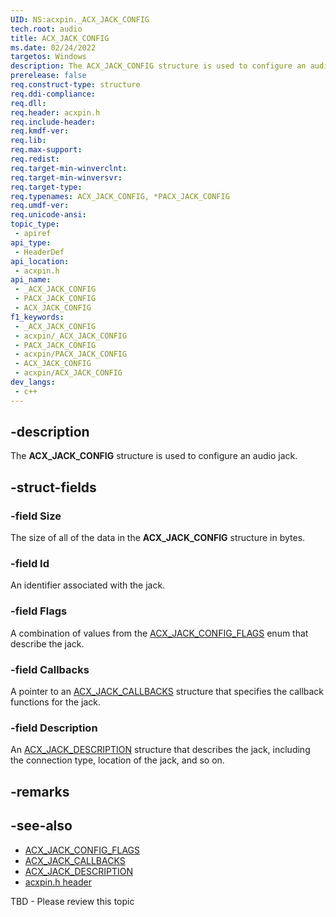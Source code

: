 ```yaml
---
UID: NS:acxpin._ACX_JACK_CONFIG
tech.root: audio
title: ACX_JACK_CONFIG
ms.date: 02/24/2022
targetos: Windows
description: The ACX_JACK_CONFIG structure is used to configure an audio jack.
prerelease: false
req.construct-type: structure
req.ddi-compliance: 
req.dll: 
req.header: acxpin.h
req.include-header: 
req.kmdf-ver: 
req.lib: 
req.max-support: 
req.redist: 
req.target-min-winverclnt: 
req.target-min-winversvr: 
req.target-type: 
req.typenames: ACX_JACK_CONFIG, *PACX_JACK_CONFIG
req.umdf-ver: 
req.unicode-ansi: 
topic_type:
 - apiref
api_type:
 - HeaderDef
api_location:
 - acxpin.h
api_name:
 - _ACX_JACK_CONFIG
 - PACX_JACK_CONFIG
 - ACX_JACK_CONFIG
f1_keywords:
 - _ACX_JACK_CONFIG
 - acxpin/_ACX_JACK_CONFIG
 - PACX_JACK_CONFIG
 - acxpin/PACX_JACK_CONFIG
 - ACX_JACK_CONFIG
 - acxpin/ACX_JACK_CONFIG
dev_langs:
 - c++
---
```


## -description

The **ACX_JACK_CONFIG** structure is used to configure an audio jack.

## -struct-fields

### -field Size

The size of all of the data in the **ACX_JACK_CONFIG** structure in bytes.

### -field Id

An identifier associated with the jack.

### -field Flags

A combination of values from the [ACX_JACK_CONFIG_FLAGS](ne-acxpin-acx_jack_config_flags.md) enum that describe the jack.

### -field Callbacks

A pointer to an [ACX_JACK_CALLBACKS](ns-acxpin-acx_jack_callbacks.md) structure that specifies the callback functions for the jack.

### -field Description

An [ACX_JACK_DESCRIPTION](ns-acxpin-acx_jack_description.md) structure that describes the jack, including the connection type, location of the jack, and so on.

## -remarks

## -see-also

- [ACX_JACK_CONFIG_FLAGS](ne-acxpin-acx_jack_config_flags.md)
- [ACX_JACK_CALLBACKS](ns-acxpin-acx_jack_callbacks.md)
- [ACX_JACK_DESCRIPTION](ns-acxpin-acx_jack_description.md)
- [acxpin.h header](index.md)

TBD - Please review this topic
